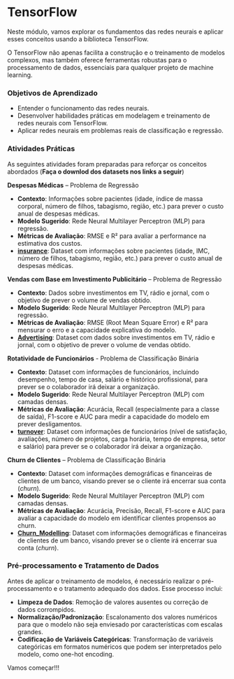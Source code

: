 # TensorFlow

Neste módulo, vamos explorar os fundamentos das redes neurais e aplicar esses conceitos usando a biblioteca TensorFlow. 

O TensorFlow não apenas facilita a construção e o treinamento de modelos complexos, mas também oferece ferramentas robustas para o processamento de dados, essenciais para qualquer projeto de machine learning.

### Objetivos de Aprendizado

- Entender o funcionamento das redes neurais.
- Desenvolver habilidades práticas em modelagem e treinamento de redes neurais com TensorFlow.
- Aplicar redes neurais em problemas reais de classificação e regressão.

### Atividades Práticas
As seguintes atividades foram preparadas para reforçar os conceitos abordados (**Faça o downlod dos datasets nos links a seguir**)


**Despesas Médicas** – Problema de Regressão

  - **Contexto**: Informações sobre pacientes (idade, índice de massa corporal, número de filhos, tabagismo, região, etc.) para prever o custo anual de despesas médicas.
  - **Modelo Sugerido**: Rede Neural Multilayer Perceptron (MLP) para regressão.
  - **Métricas de Avaliação**: RMSE e R² para avaliar a performance na estimativa dos custos.
  - **[insurance](insurance.csv)**: Dataset com informações sobre pacientes (idade, IMC, número de filhos, tabagismo, região, etc.) para prever o custo anual de despesas médicas.

**Vendas com Base em Investimento Publicitário** – Problema de Regressão

  - **Contexto**: Dados sobre investimentos em TV, rádio e jornal, com o objetivo de prever o volume de vendas obtido.
  - **Modelo Sugerido**: Rede Neural Multilayer Perceptron (MLP) para regressão.
  - **Métricas de Avaliação**: RMSE (Root Mean Square Error) e R² para mensurar o erro e a capacidade explicativa do modelo.
  - **[Advertising](Advertising.csv)**: Dataset com dados sobre investimentos em TV, rádio e jornal, com o objetivo de prever o volume de vendas obtido.

**Rotatividade de Funcionários** - Problema de Classificação Binária

  - **Contexto**: Dataset com informações de funcionários, incluindo desempenho, tempo de casa, salário e histórico profissional, para prever se o colaborador irá deixar a organização.
  - **Modelo Sugerido**: Rede Neural Multilayer Perceptron (MLP) com camadas densas.
  - **Métricas de Avaliação**: Acurácia, Recall (especialmente para a classe de saída), F1-score e AUC para medir a capacidade do modelo em prever desligamentos.
  - **[turnover](turnover.csv)**: Dataset com informações de funcionários (nível de satisfação, avaliações, número de projetos, carga horária, tempo de empresa, setor e salário) para prever se o colaborador irá deixar a organização.

**Churn de Clientes** – Problema de Classificação Binária 

  - **Contexto**: Dataset com informações demográficas e financeiras de clientes de um banco, visando prever se o cliente irá encerrar sua conta (*churn*).
  - **Modelo Sugerido**: Rede Neural Multilayer Perceptron (MLP) com camadas densas.
  - **Métricas de Avaliação**: Acurácia, Precisão, Recall, F1-score e AUC para avaliar a capacidade do modelo em identificar clientes propensos ao churn.
  - **[Churn_Modelling](Churn_Modelling.csv)**: Dataset com informações demográficas e financeiras de clientes de um banco, visando prever se o cliente irá encerrar sua conta (*churn*).


### Pré-processamento e Tratamento de Dados

Antes de aplicar o treinamento de modelos, é necessário realizar o pré-processamento e o tratamento adequado dos dados. Esse processo inclui:

- **Limpeza de Dados**: Remoção de valores ausentes ou correção de dados corrompidos.
- **Normalização/Padronização**: Escalonamento dos valores numéricos para que o modelo não seja enviesado por características com escalas grandes.
- **Codificação de Variáveis Categóricas**: Transformação de variáveis categóricas em formatos numéricos que podem ser interpretados pelo modelo, como one-hot encoding.



Vamos começar!!!